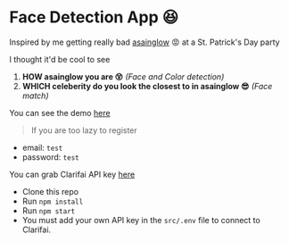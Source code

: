 #  Face Detection App :satisfied:

Inspired by me getting really bad [asainglow](https://www.urbandictionary.com/define.php?term=asian%20glow) :rage: at a St. Patrick's Day party

I thought it'd be cool to see 
1. **HOW asainglow you are :dizzy_face:**  *(Face and Color detection)*
2. **WHICH celeberity do you look the closest to in asainglow :sunglasses:**  *(Face match)*


You can see the demo [here](https://asianglow-index.com/) 

> If you are too lazy to register

- email: `test`
- password: `test`

You can grab Clarifai API key [here](https://www.clarifai.com/)

- Clone this repo
- Run `npm install`
- Run `npm start`
- You must add your own API key in the `src/.env` file to connect to Clarifai.



